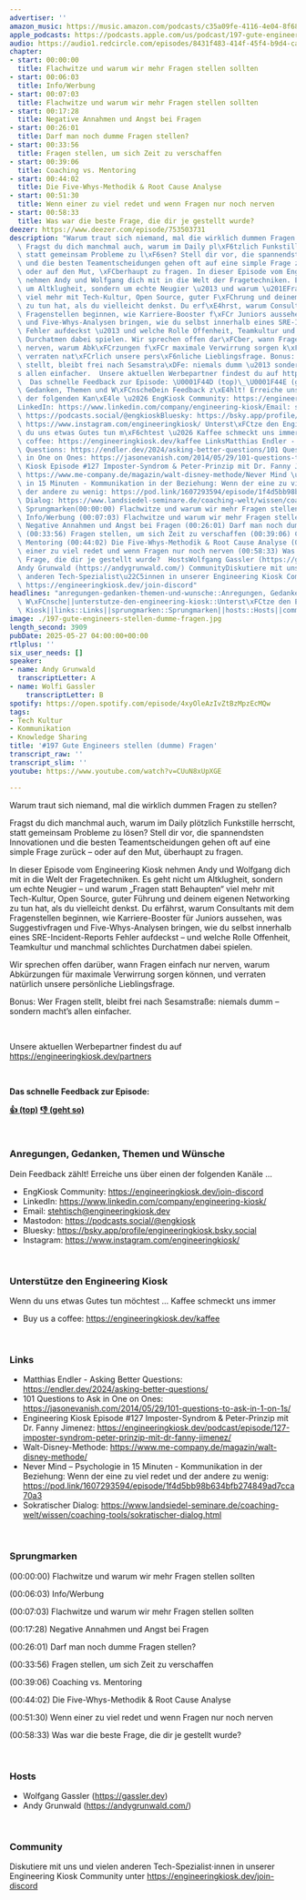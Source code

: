 ```yaml
---
advertiser: ''
amazon_music: https://music.amazon.com/podcasts/c35a09fe-4116-4e04-8f68-77d61b112e46/episodes/ff20773e-9fde-4942-b44e-4ffcc1c6cef1/engineering-kiosk-197-gute-engineers-stellen-dumme-fragen
apple_podcasts: https://podcasts.apple.com/us/podcast/197-gute-engineers-stellen-dumme-fragen/id1603082924?i=1000710033535&uo=4
audio: https://audio1.redcircle.com/episodes/8431f483-414f-45f4-b9d4-cab16cf2745a/stream.mp3
chapter:
- start: 00:00:00
  title: Flachwitze und warum wir mehr Fragen stellen sollten
- start: 00:06:03
  title: Info/Werbung
- start: 00:07:03
  title: Flachwitze und warum wir mehr Fragen stellen sollten
- start: 00:17:28
  title: Negative Annahmen und Angst bei Fragen
- start: 00:26:01
  title: Darf man noch dumme Fragen stellen?
- start: 00:33:56
  title: Fragen stellen, um sich Zeit zu verschaffen
- start: 00:39:06
  title: Coaching vs. Mentoring
- start: 00:44:02
  title: Die Five-Whys-Methodik & Root Cause Analyse
- start: 00:51:30
  title: Wenn einer zu viel redet und wenn Fragen nur noch nerven
- start: 00:58:33
  title: Was war die beste Frage, die dir je gestellt wurde?
deezer: https://www.deezer.com/episode/753503731
description: "Warum traut sich niemand, mal die wirklich dummen Fragen zu stellen?\
  \ Fragst du dich manchmal auch, warum im Daily pl\xF6tzlich Funkstille herrscht,\
  \ statt gemeinsam Probleme zu l\xF6sen? Stell dir vor, die spannendsten Innovationen\
  \ und die besten Teamentscheidungen gehen oft auf eine simple Frage zur\xFCck \u2013\
  \ oder auf den Mut, \xFCberhaupt zu fragen. In dieser Episode vom Engineering Kiosk\
  \ nehmen Andy und Wolfgang dich mit in die Welt der Fragetechniken. Es geht nicht\
  \ um Altklugheit, sondern um echte Neugier \u2013 und warum \u201EFragen statt Behaupten\u201C\
  \ viel mehr mit Tech-Kultur, Open Source, guter F\xFChrung und deinem eigenen Networking\
  \ zu tun hat, als du vielleicht denkst. Du erf\xE4hrst, warum Consultants mit dem\
  \ Fragenstellen beginnen, wie Karriere-Booster f\xFCr Juniors aussehen, was Suggestivfragen\
  \ und Five-Whys-Analysen bringen, wie du selbst innerhalb eines SRE-Incident-Reports\
  \ Fehler aufdeckst \u2013 und welche Rolle Offenheit, Teamkultur und manchmal schlichtes\
  \ Durchatmen dabei spielen. Wir sprechen offen dar\xFCber, wann Fragen einfach nur\
  \ nerven, warum Abk\xFCrzungen f\xFCr maximale Verwirrung sorgen k\xF6nnen, und\
  \ verraten nat\xFCrlich unsere pers\xF6nliche Lieblingsfrage. Bonus: Wer Fragen\
  \ stellt, bleibt frei nach Sesamstra\xDFe: niemals dumm \u2013 sondern macht\u2019\
  s allen einfacher.  Unsere aktuellen Werbepartner findest du auf https://engineeringkiosk.dev/partners\
  \  Das schnelle Feedback zur Episode: \U0001F44D (top)\_\U0001F44E (geht so)  Anregungen,\
  \ Gedanken, Themen und W\xFCnscheDein Feedback z\xE4hlt! Erreiche uns \xFCber einen\
  \ der folgenden Kan\xE4le \u2026 EngKiosk Community: https://engineeringkiosk.dev/join-discord\_\
  LinkedIn: https://www.linkedin.com/company/engineering-kiosk/Email: stehtisch@engineeringkiosk.devMastodon:\
  \ https://podcasts.social/@engkioskBluesky: https://bsky.app/profile/engineeringkiosk.bsky.socialInstagram:\
  \ https://www.instagram.com/engineeringkiosk/ Unterst\xFCtze den Engineering KioskWenn\
  \ du uns etwas Gutes tun m\xF6chtest \u2026 Kaffee schmeckt uns immer\_ Buy us a\
  \ coffee: https://engineeringkiosk.dev/kaffee LinksMatthias Endler - Asking Better\
  \ Questions: https://endler.dev/2024/asking-better-questions/101 Questions to Ask\
  \ in One on Ones: https://jasonevanish.com/2014/05/29/101-questions-to-ask-in-1-on-1s/Engineering\
  \ Kiosk Episode #127 Imposter-Syndrom & Peter-Prinzip mit Dr. Fanny Jimenez: https://engineeringkiosk.dev/podcast/episode/127-imposter-syndrom-peter-prinzip-mit-dr-fanny-jimenez/Walt-Disney-Methode:\
  \ https://www.me-company.de/magazin/walt-disney-methode/Never Mind \u2013 Psychologie\
  \ in 15 Minuten - Kommunikation in der Beziehung: Wenn der eine zu viel redet und\
  \ der andere zu wenig: https://pod.link/1607293594/episode/1f4d5bb98b634bfb274849ad7cca70a3Sokratischer\
  \ Dialog: https://www.landsiedel-seminare.de/coaching-welt/wissen/coaching-tools/sokratischer-dialog.html\
  \ Sprungmarken(00:00:00) Flachwitze und warum wir mehr Fragen stellen sollten (00:06:03)\
  \ Info/Werbung (00:07:03) Flachwitze und warum wir mehr Fragen stellen sollten (00:17:28)\
  \ Negative Annahmen und Angst bei Fragen (00:26:01) Darf man noch dumme Fragen stellen?\
  \ (00:33:56) Fragen stellen, um sich Zeit zu verschaffen (00:39:06) Coaching vs.\
  \ Mentoring (00:44:02) Die Five-Whys-Methodik & Root Cause Analyse (00:51:30) Wenn\
  \ einer zu viel redet und wenn Fragen nur noch nerven (00:58:33) Was war die beste\
  \ Frage, die dir je gestellt wurde?  HostsWolfgang Gassler (https://gassler.dev)\_\
  Andy Grunwald (https://andygrunwald.com/) CommunityDiskutiere mit uns und vielen\
  \ anderen Tech-Spezialist\u22C5innen in unserer Engineering Kiosk Community unter\
  \ https://engineeringkiosk.dev/join-discord"
headlines: "anregungen-gedanken-themen-und-wunsche::Anregungen, Gedanken, Themen und\
  \ W\xFCnsche||unterstutze-den-engineering-kiosk::Unterst\xFCtze den Engineering\
  \ Kiosk||links::Links||sprungmarken::Sprungmarken||hosts::Hosts||community::Community"
image: ./197-gute-engineers-stellen-dumme-fragen.jpg
length_second: 3909
pubDate: 2025-05-27 04:00:00+00:00
rtlplus: ''
six_user_needs: []
speaker:
- name: Andy Grunwald
  transcriptLetter: A
- name: Wolfi Gassler
    transcriptLetter: B
spotify: https://open.spotify.com/episode/4xyOleAzIvZtBzMpzEcMQw
tags:
- Tech Kultur
- Kommunikation
- Knowledge Sharing
title: '#197 Gute Engineers stellen (dumme) Fragen'
transcript_raw: ''
transcript_slim: ''
youtube: https://www.youtube.com/watch?v=CUuN8xUpXGE

---
```

<p>Warum traut sich niemand, mal die wirklich dummen Fragen zu stellen?</p><p>Fragst du dich manchmal auch, warum im Daily plötzlich Funkstille herrscht, statt gemeinsam Probleme zu lösen? Stell dir vor, die spannendsten Innovationen und die besten Teamentscheidungen gehen oft auf eine simple Frage zurück – oder auf den Mut, überhaupt zu fragen.</p><p>In dieser Episode vom Engineering Kiosk nehmen Andy und Wolfgang dich mit in die Welt der Fragetechniken. Es geht nicht um Altklugheit, sondern um echte Neugier – und warum „Fragen statt Behaupten“ viel mehr mit Tech-Kultur, Open Source, guter Führung und deinem eigenen Networking zu tun hat, als du vielleicht denkst. Du erfährst, warum Consultants mit dem Fragenstellen beginnen, wie Karriere-Booster für Juniors aussehen, was Suggestivfragen und Five-Whys-Analysen bringen, wie du selbst innerhalb eines SRE-Incident-Reports Fehler aufdeckst – und welche Rolle Offenheit, Teamkultur und manchmal schlichtes Durchatmen dabei spielen.</p><p>Wir sprechen offen darüber, wann Fragen einfach nur nerven, warum Abkürzungen für maximale Verwirrung sorgen können, und verraten natürlich unsere persönliche Lieblingsfrage.</p><p>Bonus: Wer Fragen stellt, bleibt frei nach Sesamstraße: niemals dumm – sondern macht’s allen einfacher.</p><p><br></p><p>Unsere aktuellen Werbepartner findest du auf <a href="https://engineeringkiosk.dev/partners">https://engineeringkiosk.dev/partners</a></p><p><br></p><p><strong>Das schnelle Feedback zur Episode:</strong></p><p><a href="https://api.openpodcast.dev/feedback/197/upvote" rel="nofollow"><strong>👍 (top)</strong></a><strong> </strong><a href="https://api.openpodcast.dev/feedback/197/downvote" rel="nofollow"><strong>👎 (geht so)</strong></a></p><p><br></p><h3 id="anregungen-gedanken-themen-und-wunsche">Anregungen, Gedanken, Themen und Wünsche</h3><p>Dein Feedback zählt! Erreiche uns über einen der folgenden Kanäle …</p><ul><li>EngKiosk Community: <a href="https://engineeringkiosk.dev/join-discord">https://engineeringkiosk.dev/join-discord</a> </li><li>LinkedIn: <a href="https://www.linkedin.com/company/engineering-kiosk/" rel="nofollow">https://www.linkedin.com/company/engineering-kiosk/</a></li><li>Email: <a href="mailto:stehtisch@engineeringkiosk.dev" rel="nofollow">stehtisch@engineeringkiosk.dev</a></li><li>Mastodon: <a href="https://podcasts.social/@engkiosk" rel="nofollow">https://podcasts.social/@engkiosk</a></li><li>Bluesky: <a href="https://bsky.app/profile/engineeringkiosk.bsky.social" rel="nofollow">https://bsky.app/profile/engineeringkiosk.bsky.social</a></li><li>Instagram: <a href="https://www.instagram.com/engineeringkiosk/" rel="nofollow">https://www.instagram.com/engineeringkiosk/</a></li></ul><p><br></p><h3 id="unterstutze-den-engineering-kiosk">Unterstütze den Engineering Kiosk</h3><p>Wenn du uns etwas Gutes tun möchtest … Kaffee schmeckt uns immer </p><ul><li>Buy us a coffee: <a href="https://engineeringkiosk.dev/kaffee">https://engineeringkiosk.dev/kaffee</a></li></ul><p><br></p><h3 id="links">Links</h3><ul><li>Matthias Endler - Asking Better Questions: <a href="https://endler.dev/2024/asking-better-questions/" rel="nofollow">https://endler.dev/2024/asking-better-questions/</a></li><li>101 Questions to Ask in One on Ones: <a href="https://jasonevanish.com/2014/05/29/101-questions-to-ask-in-1-on-1s/" rel="nofollow">https://jasonevanish.com/2014/05/29/101-questions-to-ask-in-1-on-1s/</a></li><li>Engineering Kiosk Episode #127 Imposter-Syndrom &amp; Peter-Prinzip mit Dr. Fanny Jimenez: <a href="https://engineeringkiosk.dev/podcast/episode/127-imposter-syndrom-peter-prinzip-mit-dr-fanny-jimenez/">https://engineeringkiosk.dev/podcast/episode/127-imposter-syndrom-peter-prinzip-mit-dr-fanny-jimenez/</a></li><li>Walt-Disney-Methode: <a href="https://www.me-company.de/magazin/walt-disney-methode/" rel="nofollow">https://www.me-company.de/magazin/walt-disney-methode/</a></li><li>Never Mind – Psychologie in 15 Minuten - Kommunikation in der Beziehung: Wenn der eine zu viel redet und der andere zu wenig: <a href="https://pod.link/1607293594/episode/1f4d5bb98b634bfb274849ad7cca70a3" rel="nofollow">https://pod.link/1607293594/episode/1f4d5bb98b634bfb274849ad7cca70a3</a></li><li>Sokratischer Dialog: <a href="https://www.landsiedel-seminare.de/coaching-welt/wissen/coaching-tools/sokratischer-dialog.html" rel="nofollow">https://www.landsiedel-seminare.de/coaching-welt/wissen/coaching-tools/sokratischer-dialog.html</a></li></ul><p><br></p><h3 id="sprungmarken">Sprungmarken</h3><p>(00:00:00) Flachwitze und warum wir mehr Fragen stellen sollten</p><p>(00:06:03) Info/Werbung</p><p>(00:07:03) Flachwitze und warum wir mehr Fragen stellen sollten</p><p>(00:17:28) Negative Annahmen und Angst bei Fragen</p><p>(00:26:01) Darf man noch dumme Fragen stellen?</p><p>(00:33:56) Fragen stellen, um sich Zeit zu verschaffen</p><p>(00:39:06) Coaching vs. Mentoring</p><p>(00:44:02) Die Five-Whys-Methodik &amp; Root Cause Analyse</p><p>(00:51:30) Wenn einer zu viel redet und wenn Fragen nur noch nerven</p><p>(00:58:33) Was war die beste Frage, die dir je gestellt wurde?</p><p><br></p><h3 id="hosts">Hosts</h3><ul><li>Wolfgang Gassler (<a href="https://gassler.dev" rel="nofollow">https://gassler.dev</a>) </li><li>Andy Grunwald (<a href="https://andygrunwald.com/" rel="nofollow">https://andygrunwald.com/</a>)</li></ul><p><br></p><h3 id="community">Community</h3><p>Diskutiere mit uns und vielen anderen Tech-Spezialist⋅innen in unserer Engineering Kiosk Community unter <a href="https://engineeringkiosk.dev/join-discord">https://engineeringkiosk.dev/join-discord</a></p>